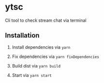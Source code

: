 # ytsc

Cli tool to check stream chat via terminal

## Installation

1. Install dependencies via `yarn`

1. Fix dependencies via `yarn fixDependencies`

1. Build dist via `yarn build`

1. Start via `yarn start`
